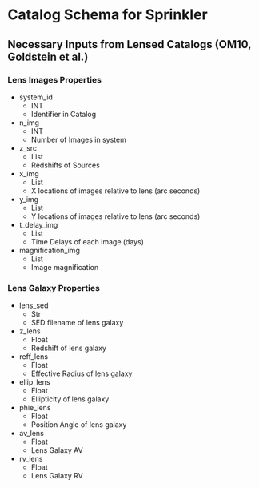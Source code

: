 # Catalog Schema for Sprinkler

## Necessary Inputs from Lensed Catalogs (OM10, Goldstein et al.)
### Lens Images Properties
* system_id
	* INT
	* Identifier in Catalog
* n_img
	* INT
	* Number of Images in system
* z_src
	* List
	* Redshifts of Sources
* x_img
	* List
	* X locations of images relative to lens (arc seconds)
* y_img
	* List
	* Y locations of images relative to lens (arc seconds)
* t_delay_img
	* List
	* Time Delays of each image (days)
* magnification_img
	* List
	* Image magnification

### Lens Galaxy Properties
* lens_sed
	* Str
	* SED filename of lens galaxy
* z_lens
	* Float
	* Redshift of lens galaxy
* reff_lens
	* Float
	* Effective Radius of lens galaxy
* ellip_lens
	* Float
	* Ellipticity of lens galaxy
* phie_lens
	* Float
	* Position Angle of lens galaxy
* av_lens
	* Float
	* Lens Galaxy AV
* rv_lens
	* Float
	* Lens Galaxy RV
